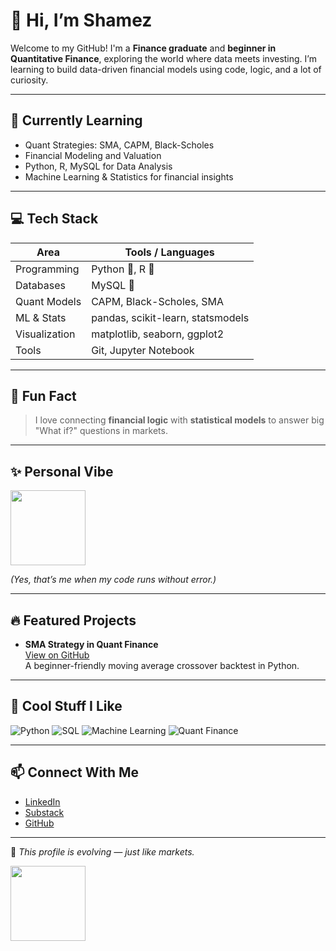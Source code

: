 # 👋 Hi, I’m Shamez

Welcome to my GitHub! I'm a **Finance graduate** and **beginner in Quantitative Finance**, exploring the world where data meets investing. I’m learning to build data-driven financial models using code, logic, and a lot of curiosity.

---

## 🧠 Currently Learning

- Quant Strategies: SMA, CAPM, Black-Scholes
- Financial Modeling and Valuation
- Python, R, MySQL for Data Analysis
- Machine Learning & Statistics for financial insights

---

## 💻 Tech Stack

| Area               | Tools / Languages |
|--------------------|------------------|
| Programming        | Python 🐍, R 📘 |
| Databases          | MySQL 🐬 |
| Quant Models       | CAPM, Black-Scholes, SMA |
| ML & Stats         | pandas, scikit-learn, statsmodels |
| Visualization      | matplotlib, seaborn, ggplot2 |
| Tools              | Git, Jupyter Notebook |

---

## 🎯 Fun Fact

> I love connecting **financial logic** with **statistical models** to answer big "What if?" questions in markets.

---

## ✨ Personal Vibe

<img src="https://raw.githubusercontent.com/shamez89/shamez89/main/assets/ok-anime.png" width="120"/>

*(Yes, that’s me when my code runs without error.)*

---

## 🔥 Featured Projects

- **SMA Strategy in Quant Finance**  
  [View on GitHub](https://github.com/shamez89/sma-strategy)  
  A beginner-friendly moving average crossover backtest in Python.

---

## 🎥 Cool Stuff I Like

![Python](https://media.giphy.com/media/qgQUggAC3Pfv687qPC/giphy.gif)
![SQL](https://media.giphy.com/media/du3J3cXyzhj75IOgvA/giphy.gif)
![Machine Learning](https://media.giphy.com/media/i4NjAwytZkLt9OY1tS/giphy.gif)
![Quant Finance](https://media.giphy.com/media/d31vTpVi1LAcDvdm/giphy.gif)

---

## 📫 Connect With Me

- [LinkedIn](https://www.linkedin.com/in/shamez-alam-31840a278)
- [Substack](https://substack.com/@shamez)
- [GitHub](https://github.com/shamez89)

---

🔁 *This profile is evolving — just like markets.*

<img src="assets/ok-anime.png" width="120"/>
